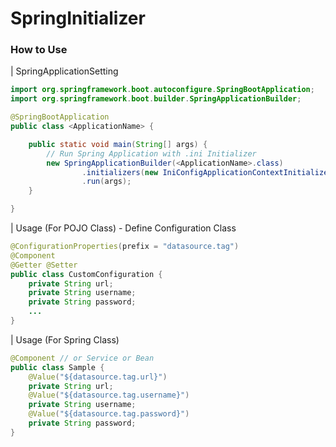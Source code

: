 # SpringInitializer

### How to Use
| SpringApplicationSetting
``` java
import org.springframework.boot.autoconfigure.SpringBootApplication;
import org.springframework.boot.builder.SpringApplicationBuilder;

@SpringBootApplication
public class <ApplicationName> {

	public static void main(String[] args) {
		// Run Spring Application with .ini Initializer
		new SpringApplicationBuilder(<ApplicationName>.class)
				.initializers(new IniConfigApplicationContextInitializer())
				.run(args);
	}

}
```

| Usage (For POJO Class) - Define Configuration Class
``` java
@ConfigurationProperties(prefix = "datasource.tag")
@Component
@Getter @Setter
public class CustomConfiguration {
    private String url;
    private String username;
    private String password;
    ...
}
```

| Usage (For Spring Class)
``` java
@Component // or Service or Bean
public class Sample {
    @Value("${datasource.tag.url}")
    private String url;
    @Value("${datasource.tag.username}")
    private String username;
    @Value("${datasource.tag.password}")
    private String password;
}
```
